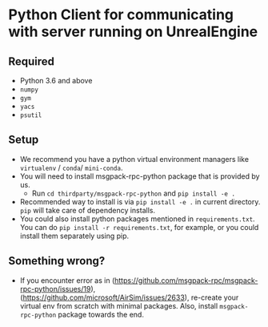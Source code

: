# Python Client for communicating with server running on UnrealEngine

## Required

- Python 3.6 and above
- `numpy`
- `gym`
- `yacs`
- `psutil`

## Setup

- We recommend you have a python virtual environment managers like `virtualenv` / `conda`/ `mini-conda`.
- You will need to install msgpack-rpc-python package that is provided by us.
  - Run `cd thirdparty/msgpack-rpc-python` and `pip install -e .`
- Recommended way to install is via `pip install -e .` in current directory. `pip` will take care of dependency installs.
- You could also install python packages mentioned in `requirements.txt`. You can do `pip install -r requirements.txt`, for example, or you could install them separately using pip.

## Something wrong?

- If you encounter error as in (<https://github.com/msgpack-rpc/msgpack-rpc-python/issues/19>), (<https://github.com/microsoft/AirSim/issues/2633>), re-create your virtual env from scratch with minimal packages. Also, install `msgpack-rpc-python` package towards the end.
